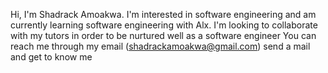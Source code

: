 
Hi, I'm Shadrack Amoakwa. I'm interested in software engineering and am currently learning software engineering with Alx. I'm looking to collaborate with my tutors in order to be nurtured well as a software engineer
You can reach me through my email (shadrackamoakwa@gmail.com) send a mail and get to know me 
